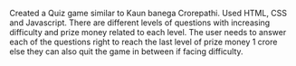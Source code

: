 Created a Quiz game similar to Kaun banega Crorepathi. Used HTML, CSS and Javascript.
There are different levels of questions with increasing difficulty and prize money related to each level. The user needs to answer each of the questions right to reach the last level of prize money 1 crore else they can also quit the game in between if facing difficulty.
